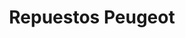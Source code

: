 ---
title: "Repuestos Peugeot"
url: /ciudad-autonoma-de-buenos-aires/repuestos-peugeot/
shop: piezas de automóviles
---